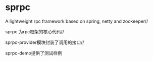 # sprpc
A lightweight rpc framework based on spring, netty and zookeeper//

sprpc 为rpc框架的核心代码//

sprpc-provider模块封装了调用的接口//

sprpc-demo提供了测试样例

